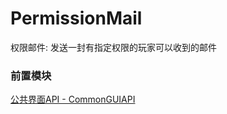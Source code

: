 # PermissionMail  
权限邮件: 发送一封有指定权限的玩家可以收到的邮件  
  
### 前置模块
[公共界面API - CommonGUIAPI](../CommonGUIAPI)  

